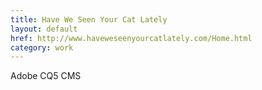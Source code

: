 ```yaml
---
title: Have We Seen Your Cat Lately
layout: default
href: http://www.haveweseenyourcatlately.com/Home.html
category: work
---
```



Adobe CQ5 CMS
